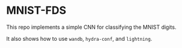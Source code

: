 # MNIST-FDS


This repo implements a simple CNN for classifying the MNIST digits.

It also shows how to use `wandb`, `hydra-conf`, and `lightning`.

